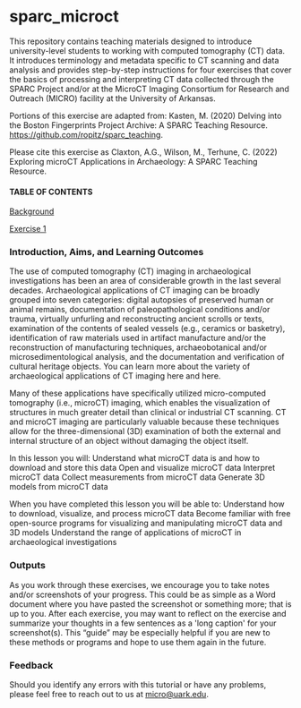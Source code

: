 # sparc_microct

This repository contains teaching materials designed to introduce university-level students to working with computed tomography (CT) data. It introduces terminology and metadata specific to CT scanning and data analysis and provides step-by-step instructions for four exercises that cover the basics of processing and interpreting CT data collected through the SPARC Project and/or at the MicroCT Imaging Consortium for Research and Outreach (MICRO) facility at the University of Arkansas. 

Portions of this exercise are adapted from: Kasten, M. (2020) Delving into the Boston Fingerprints Project Archive: A SPARC Teaching Resource. https://github.com/ropitz/sparc_teaching.  

Please cite this exercise as Claxton, A.G., Wilson, M., Terhune, C. (2022) Exploring microCT Applications in Archaeology: A SPARC Teaching Resource. 

#### TABLE OF CONTENTS

[Background](/background.md)

[Exercise 1](/exercise_1.md)

### **Introduction, Aims, and Learning Outcomes**
The use of computed tomography (CT) imaging in archaeological investigations has been an area of considerable growth in the last several decades. Archaeological applications of CT imaging can be broadly grouped into seven categories: digital autopsies of preserved human or animal remains, documentation of paleopathological conditions and/or trauma, virtually unfurling and reconstructing ancient scrolls or texts, examination of the contents of sealed vessels (e.g., ceramics or basketry), identification of raw materials used in artifact manufacture and/or the reconstruction of manufacturing techniques, archaeobotanical and/or microsedimentological analysis, and the documentation and verification of cultural heritage objects. You can learn more about the variety of archaeological applications of CT imaging here and here. 

Many of these applications have specifically utilized micro-computed tomography (i.e., microCT) imaging, which enables the visualization of structures in much greater detail than clinical or industrial CT scanning. CT and microCT imaging are particularly valuable because these techniques allow for the three-dimensional (3D) examination of both the external and internal structure of an object without damaging the object itself. 

In this lesson you will: 
Understand what microCT data is and how to download and store this data
Open and visualize microCT data
Interpret microCT data
Collect measurements from microCT data
Generate 3D models from microCT data

When you have completed this lesson you will be able to:
Understand how to download, visualize, and process microCT data
Become familiar with free open-source programs for visualizing and manipulating microCT data and 3D models
Understand the range of applications of microCT in archaeological investigations

### **Outputs**
As you work through these exercises, we encourage you to take notes and/or screenshots of your progress. This could be as simple as a Word document where you have pasted the screenshot or something more; that is up to you. After each exercise, you may want to reflect on the exercise and summarize your thoughts in a few sentences as a 'long caption' for your screenshot(s). This “guide” may be especially helpful if you are new to these methods or programs and hope to use them again in the future. 

### **Feedback**
Should you identify any errors with this tutorial or have any problems, please feel free to reach out to us at micro@uark.edu. 




